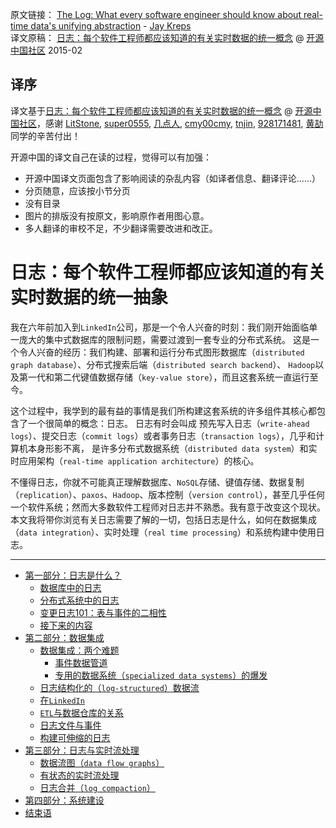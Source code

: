 原文链接： [The Log: What every software engineer should know about real-time data's unifying abstraction](https://engineering.linkedin.com/distributed-systems/log-what-every-software-engineer-should-know-about-real-time-datas-unifying) - [Jay Kreps](http://www.linkedin.com/in/jaykreps)   
译文原稿： [日志：每个软件工程师都应该知道的有关实时数据的统一概念](http://www.oschina.net/translate/log-what-every-software-engineer-should-know-about-real-time-datas-unifying) @ [开源中国社区](http://www.oschina.net/) 2015-02

译序
-----------------

译文基于[日志：每个软件工程师都应该知道的有关实时数据的统一概念](http://www.oschina.net/translate/log-what-every-software-engineer-should-know-about-real-time-datas-unifying) @ [开源中国社区](http://www.oschina.net/)，感谢 [LitStone](http://my.oschina.net/kaiyuancao), [super0555](http://my.oschina.net/super0555), [几点人](http://my.oschina.net/jidianren), [cmy00cmy](http://my.oschina.net/u/1385461), [tnjin](http://my.oschina.net/tnjin), [928171481](http://my.oschina.net/u/240148), [黄劼](http://my.oschina.net/saintknight) 同学的辛苦付出！

开源中国的译文自己在读的过程，觉得可以有加强：

- 开源中国译文页面包含了影响阅读的杂乱内容（如译者信息、翻译评论……）
- 分页随意，应该按小节分页
- 没有目录
- 图片的排版没有按原文，影响原作者用图心意。
- 多人翻译的审校不足，不少翻译需要改进和改正。

日志：每个软件工程师都应该知道的有关实时数据的统一抽象
=====================================================================

我在六年前加入到`LinkedIn`公司，那是一个令人兴奋的时刻：我们刚开始面临单一庞大的集中式数据库的限制问题，需要过渡到一套专业的分布式系统。
这是一个令人兴奋的经历：我们构建、部署和运行分布式图形数据库（`distributed graph database`）、分布式搜索后端（`distributed search backend`）、
`Hadoop`以及第一代和第二代键值数据存储（`key-value store`），而且这套系统一直运行至今。

这个过程中，我学到的最有益的事情是我们所构建这套系统的许多组件其核心都包含了一个很简单的概念：日志。
日志有时会叫成 预先写入日志（`write-ahead logs`）、提交日志（`commit logs`）或者事务日志（`transaction logs`），几乎和计算机本身形影不离，
是许多分布式数据系统（`distributed data system`）和实时应用架构（`real-time application architecture`）的核心。

不懂得日志，你就不可能真正理解数据库、`NoSQL`存储、键值存储、数据复制（`replication`）、`paxos`、`Hadoop`、版本控制（`version control`），甚至几乎任何一个软件系统；然而大多数软件工程师对日志并不熟悉。我有意于改变这个现状。
本文我将带你浏览有关日志需要了解的一切，包括日志是什么，如何在数据集成（`data integration`）、实时处理（`real time processing`）和系统构建中使用日志。

-----------------

- [第一部分：日志是什么？](part1-what-s-a-log.md)
    - [数据库中的日志](part1-what-s-a-log.md#数据库中的日志)
    - [分布式系统中的日志](part1-what-s-a-log.md#分布式系统中的日志)
    - [变更日志101：表与事件的二相性](part1-what-s-a-log.md#变更日志101表与事件的二相性)
    - [接下来的内容](part1-what-s-a-log.md#接下来的内容)
- [第二部分：数据集成](part2-data-integration.md)
    - [数据集成：两个难题](part2-data-integration.md#数据集成两个难题)
        - [事件数据管道](part2-data-integration.md#事件数据管道)
        - [专用的数据系统（`specialized data systems`）的爆发](part2-data-integration.md#专用的数据系统specialized-data-systems的爆发)
    - [日志结构化的（`log-structured`）数据流](part2-data-integration.md#日志结构化的log-structured数据流)
    - [在`LinkedIn`](part2-data-integration.md#在linkedin)
    - [`ETL`与数据仓库的关系](part2-data-integration.md#etl与数据仓库的关系)
    - [日志文件与事件](part2-data-integration.md#日志文件与事件)
    - [构建可伸缩的日志](part2-data-integration.md#构建可伸缩的日志)
- [第三部分：日志与实时流处理](part3-logs-and-real-time-stream-processing.md)
    - [数据流图（`data flow graphs`）](part3-logs-and-real-time-stream-processing.md#数据流图data-flow-graphs)
    - [有状态的实时流处理](part3-logs-and-real-time-stream-processing.md#有状态的实时流处理)
    - [日志合并（`log compaction`）](part3-logs-and-real-time-stream-processing.md#日志合并log-compaction)
- [第四部分：系统建设](part4-system-building.md)
- [结束语](the-end.md)
